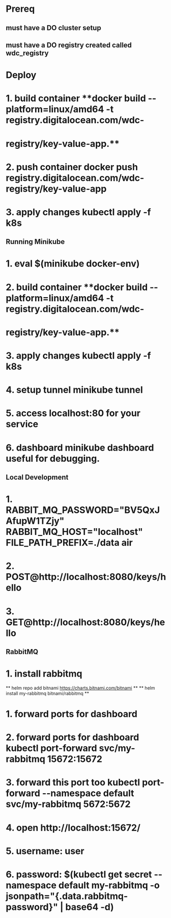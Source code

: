 # Prereq

## must have a DO cluster setup
## must have a DO registry created called **wdc_registry**


# Deploy

# 1. build container **docker build --platform=linux/amd64 -t registry.digitalocean.com/wdc-
# registry/key-value-app.**
# 2. push container **docker push registry.digitalocean.com/wdc-registry/key-value-app**
# 3. apply changes **kubectl apply -f k8s**


## Running Minikube

# 1. eval $(minikube docker-env)
# 2. build container **docker build --platform=linux/amd64 -t registry.digitalocean.com/wdc-
# registry/key-value-app.**
# 3. apply changes **kubectl apply -f k8s**
# 4. setup tunnel **minikube tunnel**
# 5. access localhost:80 for your service
# 6. dashboard **minikube dashboard** useful for debugging.


## Local Development

# 1. RABBIT_MQ_PASSWORD="BV5QxJAfupW1TZjy" RABBIT_MQ_HOST="localhost" FILE_PATH_PREFIX=./data air
# 2. POST@http://localhost:8080/keys/hello
# 3. GET@http://localhost:8080/keys/hello

## RabbitMQ

# 1. install **rabbitmq**

** helm repo add bitnami https://charts.bitnami.com/bitnami **
** helm install my-rabbitmq bitnami/rabbitmq **

# 1. forward ports for dashboard 
# 2. forward ports for dashboard kubectl port-forward svc/my-rabbitmq 15672:15672
# 3. forward this port too kubectl port-forward --namespace default svc/my-rabbitmq 5672:5672
# 4. open http://localhost:15672/
# 5. username: user
# 6. password: $(kubectl get secret --namespace default my-rabbitmq -o jsonpath="{.data.rabbitmq-password}" | base64 -d)
